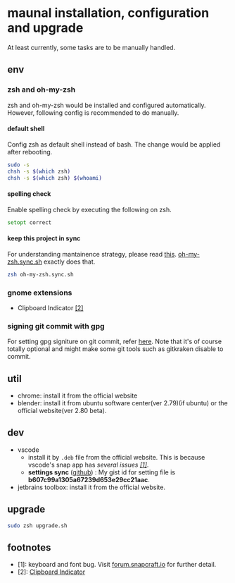 # maunal installation, configuration and upgrade

At least currently, some tasks are to be manually handled.

## env

### zsh and oh-my-zsh

zsh and oh-my-zsh would be installed and configured automatically. However, following config is recommended to do manually.

#### default shell

Config zsh as default shell instead of bash. The change would be applied after rebooting.

```bash
sudo -s
chsh -s $(which zsh)
chsh -s $(which zsh) $(whoami)
```

#### spelling check

Enable spelling check by executing the following on zsh.

```zsh
setopt correct
```

#### keep this project in sync

For understanding mantainence strategy, please read [this](oh-my-zsh/README.md#maintenance-of-zsh-and-oh-my-zsh). [oh-my-zsh.sync.sh](oh-my-zsh.sync.sh) exactly does that.

```bash
zsh oh-my-zsh.sync.sh
```

### gnome extensions

* Clipboard Indicator [[2]](#2)

### signing git commit with gpg

For setting gpg signiture on git commit, refer [here](https://gist.github.com/ankurk91/c4f0e23d76ef868b139f3c28bde057fc). Note that it's of course totally optional and might make some git tools such as gitkraken disable to commit.

## util

* chrome: install it from the official website
* blender: install it from ubuntu software center(ver 2.79)(if ubuntu) or the official website(ver 2.80 beta).

## dev

* vscode
  * install it by `.deb` file from the official website. This is because vscode's snap app has _several issues [[1]](#1)_.
  * **settings sync** ([github](https://github.com/shanalikhan/code-settings-sync)) : My gist id for setting file is **b607c99a1305a67239d653e29cc21aac**.
* jetbrains toolbox: install it from the official website.

## upgrade

```bash
sudo zsh upgrade.sh
```

## footnotes

* <a name="1">[1]</a>: keyboard and font bug. Visit [forum.snapcraft.io](https://forum.snapcraft.io/t/keyboard-input-method-doesnt-work-properly-on-snap-application/9901) for further detail.
* <a name="2">[2]</a>: 
[Clipboard Indicator](https://extensions.gnome.org/extension/779/clipboard-indicator/)
